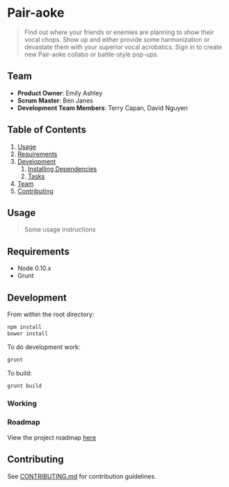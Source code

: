 # Pair-aoke

> Find out where your friends or enemies are planning to show their vocal chops. Show up and either provide some harmonization or devastate them with your superior vocal acrobatics. Sign in to create new Pair-aoke collabo or battle-style pop-ups.

## Team

  - __Product Owner__: Emily Ashley
  - __Scrum Master__: Ben Janes
  - __Development Team Members__: Terry Capan, David Nguyen

## Table of Contents

1. [Usage](#Usage)
1. [Requirements](#requirements)
1. [Development](#development)
    1. [Installing Dependencies](#installing-dependencies)
    1. [Tasks](#tasks)
1. [Team](#team)
1. [Contributing](#contributing)

## Usage

> Some usage instructions

## Requirements

- Node 0.10.x
- Grunt

## Development

From within the root directory:

```sh
npm install
bower install
```

To do development work:
```sh
grunt
```

To build:
```sh
grunt build
```

### Working 

### Roadmap

View the project roadmap [here](LINK_TO_PROJECT_ISSUES)


## Contributing

See [CONTRIBUTING.md](CONTRIBUTING.md) for contribution guidelines.